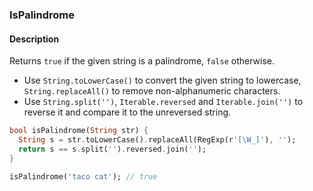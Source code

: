 ### IsPalindrome

#### Description



Returns `true` if the given string is a palindrome, `false` otherwise.

- Use `String.toLowerCase()` to convert the given string to lowercase, `String.replaceAll()` to remove non-alphanumeric characters.
- Use `String.split('')`, `Iterable.reversed` and `Iterable.join('')` to reverse it and compare it to the unreversed string.

```dart
bool isPalindrome(String str) {
  String s = str.toLowerCase().replaceAll(RegExp(r'[\W_]'), '');
  return s == s.split('').reversed.join('');
}
```

```dart
isPalindrome('taco cat'); // true
```
